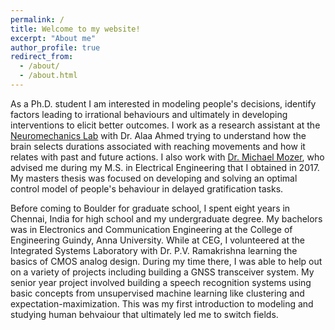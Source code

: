 ```yaml
---
permalink: /
title: Welcome to my website!
excerpt: "About me"
author_profile: true
redirect_from:
  - /about/
  - /about.html
---
```


As a Ph.D. student I am interested in modeling people's decisions, identify factors leading to irrational behaviours and ultimately in developing interventions to elicit better outcomes. I work as a research assistant at the [Neuromechanics Lab](https://www.colorado.edu/neuromechanics/) with Dr. Alaa Ahmed trying to understand how the brain selects durations associated with reaching movements and how it relates with past and future actions. I also work with [Dr. Michael Mozer](https://www.cs.colorado.edu/~mozer/), who advised me during my M.S. in Electrical Engineering that I obtained in 2017. My masters thesis was focused on developing and solving an optimal control model of people's behaviour in delayed gratification tasks.

Before coming to Boulder for graduate school, I spent eight years in Chennai, India for high school and my undergraduate degree. My bachelors was in Electronics and Communication Engineering at the College of Engineering Guindy, Anna University. While at CEG, I volunteered at the Integrated Systems Laboratory with Dr. P.V. Ramakrishna learning the basics of CMOS analog design. During my time there, I was able to help out on a variety of projects including building a GNSS transceiver system. My senior year project involved building a speech recognition systems using basic concepts from unsupervised machine learning like clustering and expectation-maximization. This was my first introduction to modeling and studying human behvaiour that ultimately led me to switch fields.
<!-- ## News: -->
